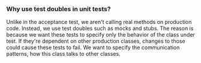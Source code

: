 ### Why use test doubles in unit tests?

Unlike in the acceptance test, we aren't calling real methods on production code. Instead, we use test doubles such as mocks and stubs. The reason is because we want these tests to specify only the behavior of the class under test. If they're dependent on other production classes, changes to those could cause these tests to fail. We want to specify the communication patterns, how this class talks to other classes.